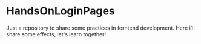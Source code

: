# HandsOnLoginPages
Just a repository to share some practices in forntend development. Here i'll share some effects, let's learn together!

